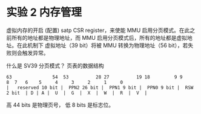 # 实验 2 内存管理
虚拟内存的开启 (配置) satp CSR register，来使能 MMU 启用分页模式。在此之前所有的地址都是物理地址，而 MMU 启用分页模式后，所有的地址都是虚拟地址。在此机制下 虚拟地址（39 bit）将被 MMU 转换为物理地址（56 bit），若失败则会触发异常。

什么是 SV39 分页模式？
页表的数据结构
```
63               54  53          28 27          19 18         9 9            8  7   6    5     4     3     2     1     0
|   reserved 10 bit |  PPN2 26 bit |  PPN1 9 bit |  PPN0 9 bit |  RSW  2 bit  | D | A |  U  |  G  |  X  |  W  |  R  |  V  |
```
高 44 bits 是物理页号， 低 8 bits 是标志位。